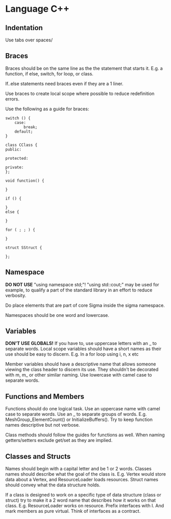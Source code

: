 # **Language C++**
## **Indentation**
Use tabs over spaces/

## **Braces**
Braces should be on the same line as the the statement that starts it. E.g. a function, if else, switch, for loop, or class.

If..else statements need braces even if they are a 1 liner.

Use braces to create local scope where possible to reduce redefinition errors. 

Use the following as a guide for braces:

    switch () {
        case:
            break;
        default;
    }
    
    class CClass {    
    public:
    
    protected:
    
    private:
    };
    
    void function() {
    
    }

    if () {
    
    }
    else {
    
    }

    for ( ; ; ) {
    
    }
    
    struct SStruct {
    
    };
## **Namespace**
**DO NOT USE** "using namespace std;"! "using std::cout;" may be used for example, to qualify a part of the standard library in an effort to reduce verbosity.

Do place elements that are part of core Sigma inside the sigma namespace.

Namespaces should be one word and lowercase.

## **Variables**
**DON'T USE GLOBALS!** If you have to, use uppercase letters with an _ to separate words. 
Local scope variables should have a short names as their use should be easy to discern. E.g. In a for loop using i, n, x etc 

Member variables should have a descriptive name that allows someone viewing the class header to discern its use. They shouldn't be decorated with m, m_ or other similar naming. Use lowercase with camel case to separate words.

## **Functions and Members**
Functions should do one logical task. Use an uppercase name with camel case  to separate words. Use an _ to separate groups of words. E.g. MeshGroup_ElementCount() or InitializeBuffers(). Try to keep function names descriptive but not verbose. 

Class methods should follow the guides for functions as well. When naming getters/setters exclude get/set as they are implied.

## **Classes and Structs**
Names should begin with a capital letter and be 1 or 2 words. Classes names should describe what the goal of the class is. E.g. Vertex would store data about a Vertex, and ResourceLoader loads resources. Struct names should convey what the data structure holds.

If a class is designed to work on a specific type of data structure (class or struct) try to make it a 2 word name that describes how it works on that class. E.g. ResourceLoader works on resource.
Prefix interfaces with I. And mark members as pure virtual. Think of interfaces as a contract.